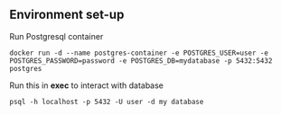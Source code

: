 ## Environment set-up

Run Postgresql container
```
docker run -d --name postgres-container -e POSTGRES_USER=user -e POSTGRES_PASSWORD=password -e POSTGRES_DB=mydatabase -p 5432:5432 postgres
```

Run this in **exec** to interact with database
```
psql -h localhost -p 5432 -U user -d my database
```